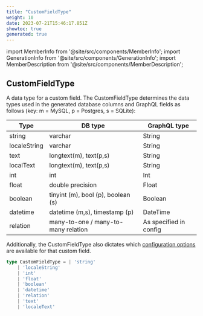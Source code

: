 ```yaml
---
title: "CustomFieldType"
weight: 10
date: 2023-07-21T15:46:17.851Z
showtoc: true
generated: true
---
```

<!-- This file was generated from the Vendure source. Do not modify. Instead, re-run the "docs:build" script -->
import MemberInfo from '@site/src/components/MemberInfo';
import GenerationInfo from '@site/src/components/GenerationInfo';
import MemberDescription from '@site/src/components/MemberDescription';


## CustomFieldType

<GenerationInfo sourceFile="packages/common/src/shared-types.ts" sourceLine="102" packageName="@vendure/common" />

A data type for a custom field. The CustomFieldType determines the data types used in the generated
database columns and GraphQL fields as follows (key: m = MySQL, p = Postgres, s = SQLite):

Type         | DB type                               | GraphQL type
-----        |---------                              |---------------
string       | varchar                               | String
localeString | varchar                               | String
text         | longtext(m), text(p,s)                | String
localText    | longtext(m), text(p,s)                | String
int          | int                                   | Int
float        | double precision                      | Float
boolean      | tinyint (m), bool (p), boolean (s)    | Boolean
datetime     | datetime (m,s), timestamp (p)         | DateTime
relation     | many-to-one / many-to-many relation   | As specified in config

Additionally, the CustomFieldType also dictates which [configuration options](/reference/typescript-api/custom-fields/#configuration-options)
are available for that custom field.

```ts title="Signature"
type CustomFieldType = | 'string'
    | 'localeString'
    | 'int'
    | 'float'
    | 'boolean'
    | 'datetime'
    | 'relation'
    | 'text'
    | 'localeText'
```
